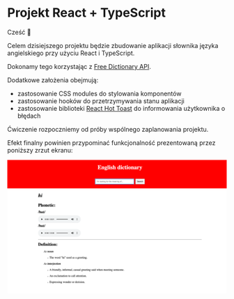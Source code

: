 # Projekt React + TypeScript

Cześć 👋

Celem dzisiejszego projektu będzie zbudowanie aplikacji słownika języka angielskiego przy użyciu React i TypeScript.

Dokonamy tego korzystając z [Free Dictionary API](https://dictionaryapi.dev/).

Dodatkowe założenia obejmują:

- zastosowanie CSS modules do stylowania komponentów
- zastosowanie hooków do przetrzymywania stanu aplikacji
- zastosowanie biblioteki [React Hot Toast](https://react-hot-toast.com/) do informowania użytkownika o błędach

Ćwiczenie rozpoczniemy od próby wspólnego zaplanowania projektu.

Efekt finalny powinien przypominać funkcjonalność prezentowaną przez poniższy zrzut ekranu:

![](./img/Dictionary.jpeg)
